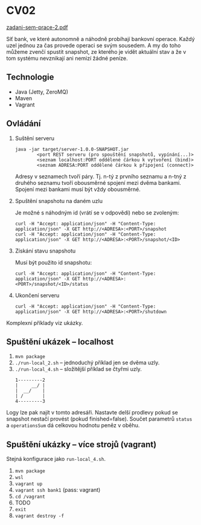 
# CV02

[zadani-sem-prace-2.pdf](zadani-sem-prace-2.pdf)

Síť bank, ve které autonomně a náhodně probíhají bankovní operace.
Každý uzel jednou za čas provede operaci se svým sousedem.
A my do toho můžeme zvenčí spustit snapshot, ze kterého je vidět aktuální stav a že v tom systému nevznikají ani nemizí žádné peníze.

## Technologie
* Java (Jetty, ZeroMQ)
* Maven
* Vagrant

## Ovládání
1) Suštění serveru
    ```
    java -jar target/server-1.0.0-SNAPSHOT.jar
            <port REST serveru (pro spouštění snapshotů, vypínání...)>
            <seznam localhost:PORT oddělené čárkou k vytvoření (bind)>
            <seznam ADRESA:PORT oddělené čárkou k připojení (connect)>
    ```
    Adresy v seznamech tvoří páry.
    Tj. n-tý z prvního seznamu a n-tný z druhého seznamu tvoří obousměrné spojení mezi dvěma bankami.
    Spojení mezi bankami musí být vždy obousměrné.

2) Spuštění snapshotu na daném uzlu
    
    Je možné s náhodným id (vrátí se v odpovědi) nebo se zvoleným:
    ```
    curl -H "Accept: application/json" -H "Content-Type: application/json" -X GET http://<ADRESA>:<PORT>/snapshot
    curl -H "Accept: application/json" -H "Content-Type: application/json" -X GET http://<ADRESA>:<PORT>/snapshot/<ID>
    ```

3) Získání stavu snapshotu
    
    Musí být použito id snapshotu:
    ```
    curl -H "Accept: application/json" -H "Content-Type: application/json" -X GET http://<ADRESA>:<PORT>/snapshot/<ID>/status
    ```

4) Ukončení serveru
    ```
    curl -H "Accept: application/json" -H "Content-Type: application/json" -X GET http://<ADRESA>:<PORT>/shutdown
    ```

Komplexní příklady viz ukázky.

## Spuštění ukázek – localhost
1) `mvn package`
2) `./run-local_2.sh` – jednoduchý příklad jen se dvěma uzly.
3) `./run-local_4.sh` – složitější příklad se čtyřmi uzly.
    ```
    1---------2
    |     __/ |
    |  __/    |
    | /       |
    4---------3
    ```

Logy lze pak najít v tomto adresáři.
Nastavte delší prodlevy pokud se snapshot nestačí provést (pokud finished=false).
Součet parametrů `status` a `operationsSum` dá celkovou hodnotu peněz v oběhu.

## Spuštění ukázky – více strojů (vagrant)
Stejná konfigurace jako `run-local_4.sh`.

1) `mvn package`
2) `wsl`
3) `vagrant up`
4) `vagrant ssh bank1`
    (pass: vagrant)
5) `cd /vagrant`
6) TODO
7) `exit`
8) `vagrant destroy -f`
